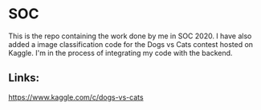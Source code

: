 # SOC

This is the repo containing the work done by me in SOC 2020. I have also added a image classification code for the Dogs vs Cats contest hosted on Kaggle. I'm in the process of integrating my code with the backend.

## Links:
https://www.kaggle.com/c/dogs-vs-cats
